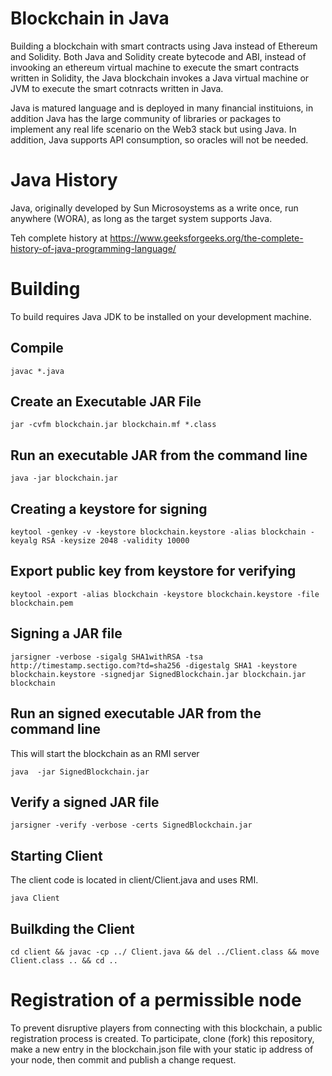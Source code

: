 # Blockchain in Java
Building a blockchain with smart contracts using Java instead of Ethereum and Solidity. Both Java and Solidity create bytecode and ABI, instead of invooking an ethereum virtual machine to execute the smart contracts written in Solidity, the Java blockchain invokes a Java virtual machine or JVM to execute the smart cotnracts written in Java.

Java is matured language and is deployed in many financial instituions, in addition Java has the large community of libraries or packages to implement any real life scenario on the Web3 stack but using Java. In addition, Java supports API consumption, so oracles will not be needed.

# Java History
Java, originally developed by Sun Microsoystems as a write once, run anywhere (WORA), as long as the target system supports Java.

Teh complete history at https://www.geeksforgeeks.org/the-complete-history-of-java-programming-language/

# Building
To build requires Java JDK to be installed on your development machine.

## Compile

    javac *.java

## Create an Executable JAR File

    jar -cvfm blockchain.jar blockchain.mf *.class

## Run an executable JAR from the command line

    java -jar blockchain.jar

## Creating a keystore for signing

    keytool -genkey -v -keystore blockchain.keystore -alias blockchain -keyalg RSA -keysize 2048 -validity 10000

## Export public key from keystore for verifying

    keytool -export -alias blockchain -keystore blockchain.keystore -file blockchain.pem

## Signing a JAR file

    jarsigner -verbose -sigalg SHA1withRSA -tsa http://timestamp.sectigo.com?td=sha256 -digestalg SHA1 -keystore blockchain.keystore -signedjar SignedBlockchain.jar blockchain.jar blockchain
    
## Run an signed executable JAR from the command line
This will start the blockchain as an RMI server

    java  -jar SignedBlockchain.jar

## Verify a signed JAR file

    jarsigner -verify -verbose -certs SignedBlockchain.jar

## Starting Client
The client code is located in client/Client.java and uses RMI.

    java Client

## Builkding the Client

    cd client && javac -cp ../ Client.java && del ../Client.class && move Client.class .. && cd .. 
    
# Registration of a permissible node
To prevent disruptive players from connecting with this blockchain, a public registration process is created. To participate, clone (fork) this repository, make a new entry in the blockchain.json file with your static ip address of your node, then commit and publish a change request.
